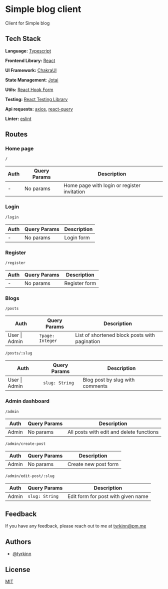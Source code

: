 
# Simple blog client

Client for Simple blog


## Tech Stack

**Language:** [Typescript](https://www.typescriptlang.org/)

**Frontend Library:** [React](https://reactjs.org/)

**UI Framework:** [ChakraUI](https://chakra-ui.com/)

**State Management**: [Jotai](https://jotai.org/)

**Utils:** [React Hook Form](https://react-hook-form.com/)

**Testing:** [React Testing Library](https://testing-library.com/docs/react-testing-library/intro/)

**Api requests:** [axios](https://axios-http.com/docs/intro), [react-query](https://react-query.tanstack.com/)

**Linter:** [eslint](https://eslint.org/)

## Routes

### Home page

```
/
```
| Auth | Query Params | Description |
| --- | --- | --- |
| - | No params | Home page with login or register invitation |

### Login

```
/login
```
| Auth | Query Params | Description |
| --- | --- | --- |
| - | No params | Login form |


### Register

```
/register
```

| Auth | Query Params | Description |
| --- | --- | --- |
| - | No params | Register form |

### Blogs

```
/posts
```
| Auth | Query Params | Description |
| --- | --- | --- |
| User \| Admin | `?page: Integer` | List of shortened block posts with pagination |

```
/posts/:slug
```
| Auth | Query Params | Description |
| --- | --- | --- |
| User \| Admin | `slug: String` | Blog post by slug with comments |


### Admin dashboard

```
/admin
```
| Auth | Query Params | Description |
| --- | --- | --- |
| Admin | No params | All posts with edit and delete functions |

```
/admin/create-post
```

| Auth | Query Params | Description |
| --- | --- | --- |
| Admin | No params | Create new post form |

```
/admin/edit-post/:slug
```

| Auth | Query Params | Description |
| --- | --- | --- |
| Admin | `slug: String` | Edit form for post with given name |





## Feedback

If you have any feedback, please reach out to me at tyrkinn@pm.me


## Authors

- [@tyrkinn](https://github.com/tyrkinn)


## License

[MIT](https://choosealicense.com/licenses/mit/)
